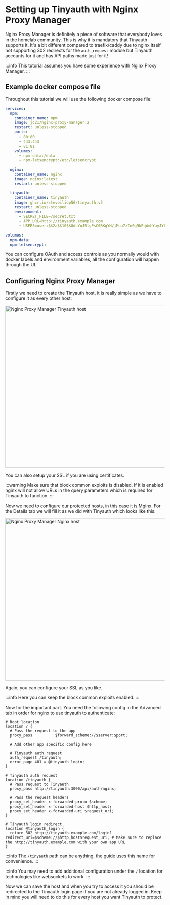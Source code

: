 # Setting up Tinyauth with Nginx Proxy Manager

Nginx Proxy Manager is definitely a piece of software that everybody loves in the homelab community. This is why it is mandatory that Tinyauth supports it. It's a bit different compared to traefik/caddy due to nginx itself not supporting 302 redirects for the `auth_request` module but Tinyauth accounts for it and has API paths made just for it!

:::info
This tutorial assumes you have some experience with Nginx Proxy Manager.
:::

## Example docker compose file

Throughout this tutorial we will use the following docker compose file:

```yaml
services:
  npm:
    container_name: npm
    image: jc21/nginx-proxy-manager:2
    restart: unless-stopped
    ports:
      - 80:80
      - 443:443
      - 81:81
    volumes:
      - npm-data:/data
      - npm-letsencrypt:/etc/letsencrypt

  nginx:
    container_name: nginx
    image: nginx:latest
    restart: unless-stopped

  tinyauth:
    container_name: tinyauth
    image: ghcr.io/steveiliop56/tinyauth:v3
    restart: unless-stopped
    environment:
      - SECRET_FILE=/secret.txt
      - APP_URL=http://tinyauth.example.com
      - USERS=user:$$2a$$10$$UdLYoJ5lgPsC0RKqYH/jMua7zIn0g9kPqWmhYayJYLaZQ/FTmH2/u # user:password

volumes:
  npm-data:
  npm-letsencrypt:
```

You can configure OAuth and access controls as you normally would with docker labels and environment variables, all the configuration will happen through the UI.

## Configuring Nginx Proxy Manager

Firstly we need to create the Tinyauth host, it is really simple as we have to configure it as every other host:

<img src="/screenshots/npm-tinyauth.png" alt="Nginx Proxy Manager Tinyauth host" width="512" />

You can also setup your SSL if you are using certificates.

:::warning
Make sure that block common exploits is disabled. If it is enabled nginx will not allow URLs in the query parameters which is required for Tinyauth to function.
:::

Now we need to configure our protected hosts, in this case it is Mginx. For the Details tab we will fill it as we did with Tinyauth which looks like this:

<img src="/screenshots/npm-nginx.png" alt="Nginx Proxy Manager Nginx host" width="512" />

Again, you can configure your SSL as you like.

:::info
Here you can keep the block common exploits enabled.
:::

Now for the important part. You need the following config in the Advanced tab in order for nginx to use tinyauth to authenticate:

```shell
# Root location
location / {
  # Pass the request to the app
  proxy_pass          $forward_scheme://$server:$port;

  # Add other app specific config here

  # Tinyauth auth request
  auth_request /tinyauth;
  error_page 401 = @tinyauth_login;
}

# Tinyauth auth request
location /tinyauth {
  # Pass request to Tinyauth
  proxy_pass http://tinyauth:3000/api/auth/nginx;

  # Pass the request headers
  proxy_set_header x-forwarded-proto $scheme;
  proxy_set_header x-forwarded-host $http_host;
  proxy_set_header x-forwarded-uri $request_uri;
}

# Tinyauth login redirect
location @tinyauth_login {
  return 302 http://tinyauth.example.com/login?redirect_uri=$scheme://$http_host$request_uri; # Make sure to replace the http://tinyauth.example.com with your own app URL
}
```

:::info
The `/tinyauth` path can be anything, the guide uses this name for convenience.
:::

:::info
You may need to add additional configuration under the `/` location for technologies like websockets to work.
:::

Now we can save the host and when you try to access it you should be redirected to the Tinyauth login page if you are not already logged in. Keep in mind you will need to do this for every host you want Tinyauth to protect.
